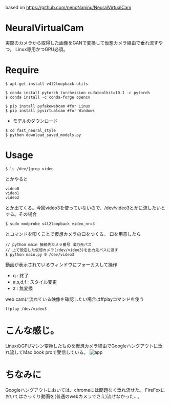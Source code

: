 based on https://github.com/nenoNaninu/NeuralVirtualCam
# NeuralVirtualCam
実際のカメラから取得した画像をGANで変換して仮想カメラ経由で垂れ流すやつ。
Linux専用かつGPU必須。

# Require
```
$ apt-get install v4l2loopback-utils

$ conda install pytorch torchvision cudatoolkit=10.1 -c pytorch
$ conda install -c conda-forge opencv

$ pip install pyfakewebcam #for Linux
$ pip install pyvirtualcam #for Windows
```

- モデルのダウンロード
```
$ cd fast_neural_style 
$ python download_saved_models.py
```
# Usage
```
$ ls /dev/|grep video
```
とかやると
```
video0
video1
video2
```
とか出てくる。今回video3を使っていないので、/dev/video3とかに流したいとする。その場合
```
$ sudo modprobe v4l2loopback video_nr=3
```
とコマンドを叩くことで仮想カメラの口をつくる。
口を用意したら
```
// python main 接続先カメラ番号 出力先パス
// 上で設定した仮想カメラ(/dev/video3)を出力先パスに渡す
$ python main.py 0 /dev/video3
```

動画が表示されているウィンドウにフォーカスして操作
- q : 終了
- a,s,d,f : スタイル変更
- z : 無変換

web camに流れている映像を確認したい場合はffplayコマンドを使う
```
ffplay /dev/video3
```

# こんな感じ。
LinuxのGPUマシン変換したものを仮想カメラ経由でGoogleハングアウトに垂れ流してMac book proで受信している。
![app](https://github.com/nenoNaninu/NeuralVirtualCam/blob/master/app.gif)

# ちなみに
Googleハングアウトにおいては、chromeには問題なく垂れ流せた。
FireFoxにおいてはさっくり動画を(普通のwebカメラでさえ)流せなかった...。
